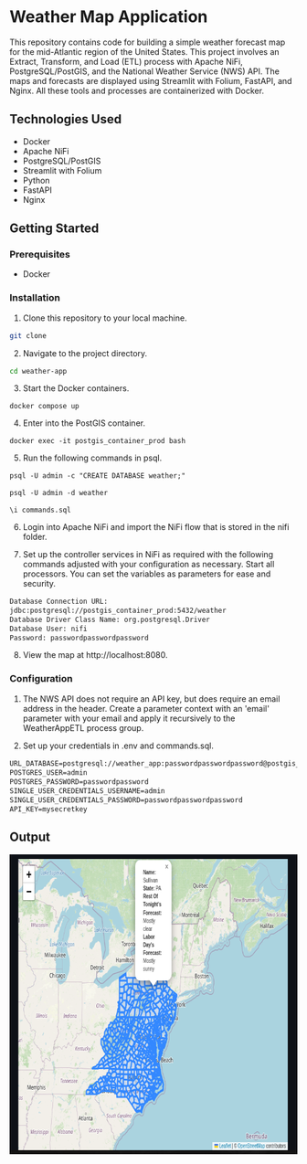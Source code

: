 # Weather Map Application

This repository contains code for building a simple weather forecast map for the mid-Atlantic region of the United States. This project involves an Extract, Transform, and Load (ETL) process with Apache NiFi, PostgreSQL/PostGIS, and the National Weather Service (NWS) API. The maps and forecasts are displayed using Streamlit with Folium, FastAPI, and Nginx. All these tools and processes are containerized with Docker.

## Technologies Used
- Docker
- Apache NiFi
- PostgreSQL/PostGIS
- Streamlit with Folium
- Python
- FastAPI
- Nginx

## Getting Started
### Prerequisites
- Docker

### Installation
1. Clone this repository to your local machine.
```sh
git clone
```

2. Navigate to the project directory.
```sh
cd weather-app
```

3. Start the Docker containers.
```
docker compose up
```

4. Enter into the PostGIS container.
```
docker exec -it postgis_container_prod bash
```

5. Run the following commands in psql.
```
psql -U admin -c "CREATE DATABASE weather;"
```
```
psql -U admin -d weather
```
```
\i commands.sql
```

6. Login into Apache NiFi and import the NiFi flow that is stored in the nifi folder.

7. Set up the controller services in NiFi as required with the following commands adjusted with your configuration as necessary. Start all processors. You can set the variables as parameters for ease and security.
```
Database Connection URL: jdbc:postgresql://postgis_container_prod:5432/weather
Database Driver Class Name: org.postgresql.Driver
Database User: nifi
Password: passwordpasswordpassword
```

8. View the map at http://localhost:8080.

### Configuration
1. The NWS API does not require an API key, but does require an email address in the header. Create a parameter context with an 'email' parameter with your email and apply it recursively to the WeatherAppETL process group.

2. Set up your credentials in .env and commands.sql.
```
URL_DATABASE=postgresql://weather_app:passwordpasswordpassword@postgis_container_prod:5432/weather
POSTGRES_USER=admin
POSTGRES_PASSWORD=passwordpassword
SINGLE_USER_CREDENTIALS_USERNAME=admin
SINGLE_USER_CREDENTIALS_PASSWORD=passwordpasswordpassword
API_KEY=mysecretkey
```

## Output
<img width="752" height="525" alt="output" src="https://github.com/theapphiker/weather-app/blob/main/output.png/">
